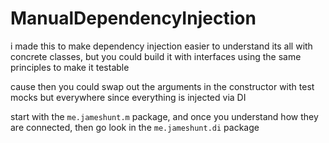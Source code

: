 # ManualDependencyInjection


i made this to make dependency injection easier to understand
its all with concrete classes, but you could build it with interfaces using the same principles to make it testable

cause then you could swap out the arguments in the constructor with test mocks
but everywhere since everything is injected via DI

start with the `me.jameshunt.m` package, and once you understand how they are connected, then go look in the `me.jameshunt.di` package
